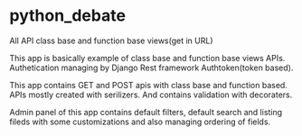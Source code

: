 # python_debate
All API class base and function base views(get in URL)

This app is basically example of class base and function base views APIs.
Authetication managing by Django Rest framework Authtoken(token based).

This app contains GET and POST apis with class base and function based.
APIs mostly created with serilizers. And contains validation with decoraters.

Admin panel of this app contains default filters, default search and listing fileds with some customizations and also managing ordering of fields.
